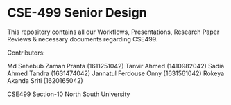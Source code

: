 # CSE-499 Senior Design

This repository contains all our Workflows, Presentations, Research Paper Reviews & necessary documents regarding CSE499. 

Contributors:

Md Sehebub Zaman Pranta (1611251042)
Tanvir Ahmed (1410982042)
Sadia Ahmed Tandra (1631474042)
Jannatul Ferdouse Onny (1631561042)
Rokeya Akanda Sriti (1620165042)

CSE499 Section-10
North South University
